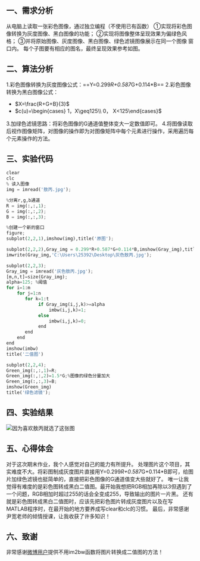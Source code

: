 
## 一、需求分析
从电脑上读取一张彩色图像，通过独立编程（不使用已有函数）
	①实现将彩色图像转换为灰度图像、黑白图像的功能；
	②实现将图像整体呈现效果为偏绿色风格；
	③并将原始图像、灰度图像、黑白图像、绿色滤镜图像展示在同一个图像			   窗口内。
	每个子图要有相应的图名，最终呈现效果参考如图。
## 二、算法分析
1.彩色图像转换为灰度图像公式：==Y=0.299*R+0.587*G+0.114*B==
2.彩色图像转换为黑白图像公式：

 - $X=\frac{R+G+B}{3}$
 - $c(u)=\begin{cases} 1，X\geq125\\ 0， X<125\end{cases}$
 
3.加绿色滤镜思路：将彩色图像的G通道值整体变大一定数值即可。
4.将图像读取后视作图像矩阵，对图像的操作即为对图像矩阵中每个元素进行操作，采用遍历每个元素操作的方法。
## 三、实验代码

```python
clear
clc
% 读入图像
img = imread('敖丙.jpg');

%分离r,g,b通道
R = img(:,:,1);
G = img(:,:,2);
B = img(:,:,3);

%创建一个新的窗口
figure;
subplot(2,2,1),imshow(img),title('原图');

subplot(2,2,2),Gray_img = 0.299*R+0.587*G+0.114*B,imshow(Gray_img),title('灰度图');
imwrite(Gray_img,'C:\Users\25392\Desktop\灰色敖丙.jpg');

subplot(2,2,3);
Gray_img = imread('灰色敖丙.jpg');
[m,n,t]=size(Gray_img);
alpha=125; %阈值
for i=1:m
    for j=1:n
       for k=1:t
            if Gray_img(i,j,k)>=alpha
                imbw(i,j,k)=1;
            else
                imbw(i,j,k)=0;
            end  
       end
    end
end
imshow(imbw)
title('二值图')

subplot(2,2,4);
Green_img(:,:,1)=R;
Green_img(:,:,2)=1.5*G;%图像的绿色分量加大
Green_img(:,:,3)=B; 
imshow(Green_img)
title('绿色滤镜');

```
## 四、实验结果
![因为喜欢敖丙就选了这张图](https://img-blog.csdnimg.cn/20210103132255246.png?x-oss-process=image/watermark,type_ZmFuZ3poZW5naGVpdGk,shadow_10,text_aHR0cHM6Ly9ibG9nLmNzZG4ubmV0L3FxXzQ1NDczMzMw,size_16,color_FFFFFF,t_70#pic_center)
## 五、心得体会
 对于这次期末作业，我个人感觉对自己的能力有所提升。
处理图片这个项目，其实难度不大。将彩图制成灰度图片直接用Y=0.299*R+0.587*G+0.114*B即可，给图片加绿色滤镜也挺简单的，直接把彩色图像的G通道值变大些就好了。
唯一让我觉得有难度的是彩色图转成黑白二值图。最开始我想把RGB相加再除以3但遇到了一个问题，RGB相加时超过255的话会全变成255，导致输出的图片一片黑。
还有就是彩色图转成黑白二值图时，应该先把彩色图片转成灰度图片以及在写MATLAB程序时，在最开始的地方要养成写clear和clc的习惯。
最后，非常感谢尹宽老师的倾情授课，让我收获了许多知识！
## 六、致谢
非常感谢[微博用户](http://blog.sina.com.cn/s/blog_6935ad190101cuax.html)提供不用im2bw函数将图片转换成二值图的方法！



